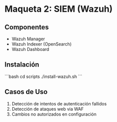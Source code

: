 # Maqueta 2: SIEM (Wazuh)

## Componentes

- Wazuh Manager
- Wazuh Indexer (OpenSearch)
- Wazuh Dashboard

## Instalación

\`\`\`bash
cd scripts
./install-wazuh.sh
\`\`\`

## Casos de Uso

1. Detección de intentos de autenticación fallidos
2. Detección de ataques web via WAF
3. Cambios no autorizados en configuración
